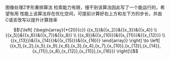 图像处理Z字形重排算法
检索能力有限，搜不到该算法因此写了一个能运行的，希望有用
性能上该算法存在优化空间，可提前计算好右上方和左下方的步长，并由C语言改写以提升计算效率

$$\[\left[ {\begin{array}{*{20}{c}}
  {{x_1}}&{{x_2}}&{{x_3}}&{{x_4}} \\ 
  {{x_5}}&{{x_6}}&{{x_7}}&{{x_8}} \\ 
  {{x_9}}&{{x_{10}}}&{{x_{11}}}&{{x_{12}}} \\ 
  {{x_{13}}}&{{x_{14}}}&{{x_{15}}}&{{x_{16}}} 
\end{array}} \right] \to \left[ {{x_1},{x_2},{x_5},{x_9},{x_6},{x_3},{x_4},{x_7},{x_{10}},{x_{13}},{x_{14}},{x_{11}},{x_8},{x_{12}},{x_{15}},{x_{16}}} \right]\]$$
